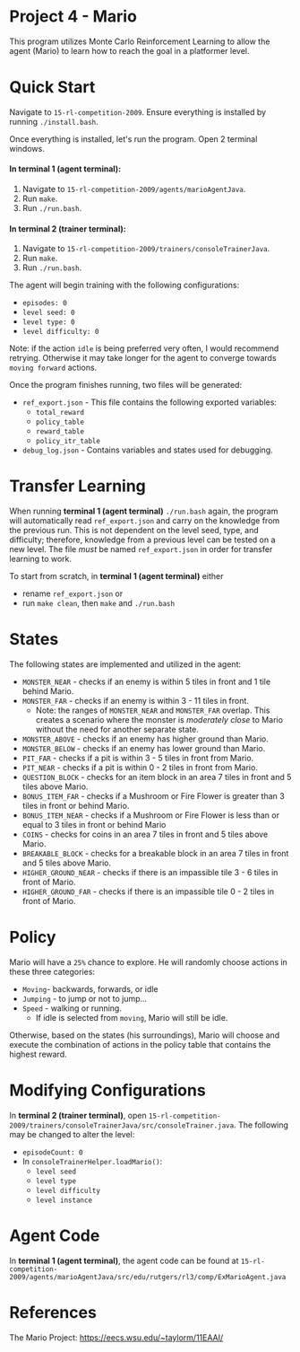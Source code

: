 # Project 4 - Mario

This program utilizes Monte Carlo Reinforcement Learning to allow the agent (Mario) to learn how to reach the goal in a platformer level.

# Quick Start

Navigate to `15-rl-competition-2009`. 
Ensure everything is installed by running `./install.bash`. 

Once everything is installed, let's run the program. Open 2 terminal windows.

#### In terminal 1 (agent terminal):
1. Navigate to `15-rl-competition-2009/agents/marioAgentJava`.
2. Run `make`.
3. Run `./run.bash`.

#### In terminal 2 (trainer terminal):
1. Navigate to `15-rl-competition-2009/trainers/consoleTrainerJava`.
2. Run `make`.
3. Run `./run.bash`.

The agent will begin training with the following configurations:
- `episodes: 0`
- `level seed: 0`
- `level type: 0`
- `level difficulty: 0`

Note: if the action `idle` is being preferred very often, I would recommend retrying. Otherwise it may take longer for the agent to converge towards `moving forward` actions.

Once the program finishes running, two files will be generated:
* `ref_export.json` - This file contains the following exported variables: 
    - `total_reward`
    - `policy_table`
    - `reward_table`
    - `policy_itr_table`
* `debug_log.json` - Contains variables and states used for debugging.

# Transfer Learning

When running **terminal 1 (agent terminal)** `./run.bash` again, the program will automatically read `ref_export.json` and carry on the knowledge from the previous run.  This is not dependent on the level seed, type, and difficulty; therefore, knowledge from a previous level can be tested on a new level. The file *must* be named `ref_export.json` in order for transfer learning to work.

To start from scratch, in **terminal 1 (agent terminal)** either
* rename `ref_export.json` or
* run `make clean`, then `make` and `./run.bash`

# States

The following states are implemented and utilized in the agent:
- `MONSTER_NEAR` - checks if an enemy is within 5 tiles in front and 1 tile behind Mario.
- `MONSTER_FAR` - checks if an enemy is within 3 - 11 tiles in front.
  * Note: the ranges of `MONSTER_NEAR` and `MONSTER_FAR` overlap. This creates a scenario where the monster is _moderately close_ to Mario without the need for another separate state.
- `MONSTER_ABOVE` - checks if an enemy has higher ground than Mario.
- `MONSTER_BELOW` - checks if an enemy has lower ground than Mario.
- `PIT_FAR` - checks if a pit is within 3 - 5 tiles in front from Mario.
- `PIT_NEAR` - checks if a pit is within 0 - 2 tiles in front from Mario.
- `QUESTION_BLOCK` - checks for an item block in an area 7 tiles in front and 5 tiles above Mario.
- `BONUS_ITEM_FAR` - checks if a Mushroom or Fire Flower is greater than 3 tiles in front or behind Mario.
- `BONUS_ITEM_NEAR` - checks if a Mushroom or Fire Flower is less than or equal to 3 tiles in front or behind Mario
- `COINS` - checks for coins in an area 7 tiles in front and 5 tiles above Mario.
- `BREAKABLE_BLOCK` - checks for a breakable block in an area 7 tiles in front and 5 tiles above Mario.
- `HIGHER_GROUND_NEAR` - checks if there is an impassible tile 3 - 6 tiles in front of Mario.
- `HIGHER_GROUND_FAR` - checks if there is an impassible tile 0 - 2 tiles in front of Mario.

# Policy

Mario will have a `25%` chance to explore. He will randomly choose actions in these three categories:
- `Moving`- backwards, forwards, or idle
- `Jumping` - to jump or not to jump...
- `Speed` - walking or running.
    * If idle is selected from `moving`, Mario will still be idle.

Otherwise, based on the states (his surroundings), Mario will choose and execute the combination of actions in the policy table that contains the highest reward.

# Modifying Configurations

In **terminal 2 (trainer terminal)**, open `15-rl-competition-2009/trainers/consoleTrainerJava/src/consoleTrainer.java`. The following may be changed to alter the level:
- `episodeCount: 0`
- In `consoleTrainerHelper.loadMario()`:
  - `level seed`
  - `level type`
  - `level difficulty`
  - `level instance`
  
# Agent Code

In **terminal 1 (agent terminal)**, the agent code can be found at `15-rl-competition-2009/agents/marioAgentJava/src/edu/rutgers/rl3/comp/ExMarioAgent.java`

# References

The Mario Project: https://eecs.wsu.edu/~taylorm/11EAAI/

